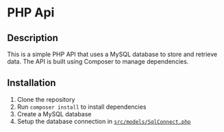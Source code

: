 # PHP Api

## Description

This is a simple PHP API that uses a MySQL database to store and retrieve data. The API is built using Composer to manage dependencies.

## Installation

1. Clone the repository
2. Run `composer install` to install dependencies
3. Create a MySQL database
4. Setup the database connection in [`src/models/SqlConnect.php`](src/models/SqlConnect.php)
